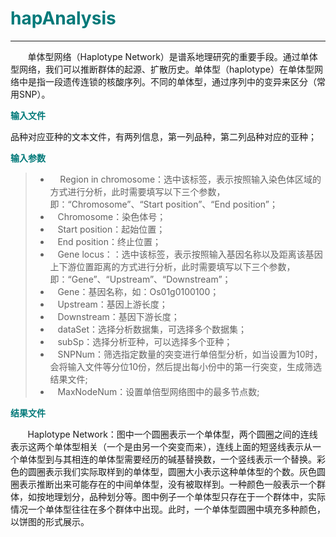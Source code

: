 # <font color="#007979">hapAnalysis</font>

---

&#160; &#160; &#160; &#160;单体型网络（Haplotype Network）是谱系地理研究的重要手段。通过单体型网络，我们可以推断群体的起源、扩散历史。单体型（haplotype）在单体型网络中是指一段遗传连锁的核酸序列。不同的单体型，通过序列中的变异来区分（常用SNP）。

**<font color="#007979">输入文件</font>**

品种对应亚种的文本文件，有两列信息，第一列品种，第二列品种对应的亚种；

**<font color="#007979">输入参数</font>**

> * &#160; &#160; Region in chromosome：选中该标签，表示按照输入染色体区域的方式进行分析，此时需要填写以下三个参数，即：“Chromosome”、“Start position”、“End position”；
> * &#160; &#160;<label id='chromsome'>Chromosome：</label>染色体号；
> * &#160; &#160;<label id='start'>Start position：</label>起始位置；
> * &#160; &#160;<label id='end'>End position：</label>终止位置；
> * &#160; &#160;Gene locus：：选中该标签，表示按照输入基因名称以及距离该基因上下游位置距离的方式进行分析，此时需要填写以下三个参数，即：“Gene”、“Upstream”、“Downstream”；
> * &#160; &#160;<label id='gene'>Gene：</label>基因名称，如：Os01g0100100；
> * &#160; &#160;<label id='upstream'>Upstream：</label>基因上游长度；
> * &#160; &#160;<label id='downstream'>Downstream：</label>基因下游长度；
> * &#160; &#160;<label id='dataset'>dataSet：</label>选择分析数据集，可选择多个数据集；
> * &#160; &#160;<label id='subSp'>subSp：</label>选择分析亚种，可以选择多个亚种；
> * &#160; &#160;<label id='SNPNum'>SNPNum：</label>筛选指定数量的突变进行单倍型分析，如当设置为10时，会将输入文件等分位10份，然后提出每小份中的第一行突变，生成筛选结果文件;
> * &#160; &#160;<label id='MaxNodeNum'>MaxNodeNum：</label>设置单倍型网络图中的最多节点数;

**<font color="#007979">结果文件</font>**

&#160; &#160; &#160; &#160;Haplotype Network：图中一个圆圈表示一个单体型，两个圆圈之间的连线表示这两个单体型相关（一个是由另一个突变而来），连线上面的短竖线表示从一个单体型到与其相连的单体型需要经历的碱基替换数，一个竖线表示一个替换。彩色的圆圈表示我们实际取样到的单体型，圆圈大小表示这种单体型的个数。灰色圆圈表示推断出来可能存在的中间单体型，没有被取样到。一种颜色一般表示一个群体，如按地理划分，品种划分等。图中例子一个单体型只存在于一个群体中，实际情况一个单体型往往在多个群体中出现。此时，一个单体型圆圈中填充多种颜色，以饼图的形式展示。
